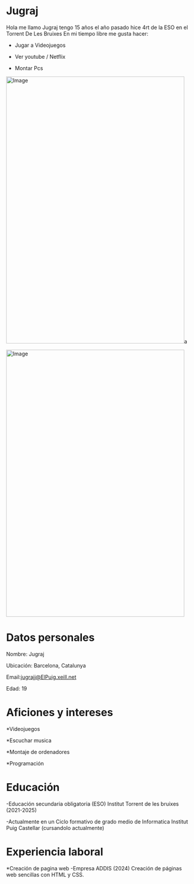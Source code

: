 # Jugraj
Hola me llamo Jugraj tengo 15 años el año pasado hice 4rt de la ESO en el Torrent De Les Bruixes 
En mi tiempo libre me gusta hacer:

- Jugar a Videojuegos

- Ver youtube / Netflix

- Montar Pcs

<img width="480" height="720" alt="Image" src="https://github.com/user-attachments/assets/0da3c88f-d2a3-4362-b9b2-c27b41188eae" />a

<img width="480" height="720" alt="Image" src="https://github.com/user-attachments/assets/8b7c034a-af95-43ec-a6eb-05fddacaf4b9" />

  
# Datos personales
Nombre: Jugraj

Ubicación: Barcelona, Catalunya

Email:jugrajj@ElPuig.xeill.net

Edad: 19

# Aficiones y intereses

*Videojuegos

*Escuchar musica

*Montaje de ordenadores

*Programación

# Educación
-Educación secundaria obligatoria (ESO) Institut Torrent de les bruixes (2021-2025)

-Actualmente en un Ciclo formativo de grado medio de Informatica Institut Puig Castellar (cursandolo actualmente)

# Experiencia laboral
*Creación de pagina web -Empresa ADDIS (2024) Creación de páginas web sencillas con HTML y CSS.


